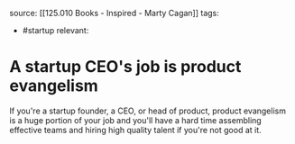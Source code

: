 source: [[125.010 Books - Inspired - Marty Cagan]]
tags:
- #startup 
relevant:

# A startup CEO's job is product evangelism

If you're a startup founder, a CEO, or head of product, product evangelism is a huge portion of your job and you'll have a hard time assembling effective teams and hiring high quality talent if you're not good at it.
